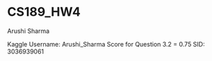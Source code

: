 # CS189_HW4

Arushi Sharma

Kaggle Username: Arushi_Sharma 
Score for Question 3.2 = 0.75
SID: 3036939061
